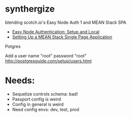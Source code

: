 synthergize
===========

blending scotch.io's Easy Node Auth 1 and MEAN Stack SPA
- [Easy Node Authentication: Setup and Local](http://scotch.io/tutorials/javascript/easy-node-authentication-setup-and-local)
- [Setting Up a MEAN Stack Single Page Application](http://scotch.io/bar-talk/setting-up-a-mean-stack-single-page-application)

Potgres  
  
Add a user  name "root" password "root"
http://postgresguide.com/setup/users.html

Needs:
=====
* Sequelize controls schema: bad!
* Passport config is weird
* Config in general is weird
* Need config envs: dev, test, prod
